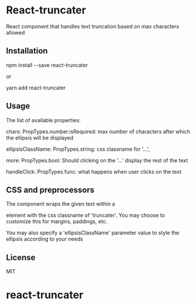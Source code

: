 # React-truncater

React component that handles text truncation based on max characters allowed

## Installation

npm install --save react-truncater

or

yarn add react-truncater

## Usage

The list of available properties:

chars: PropTypes.number.isRequired: max number of characters after which the ellipsis will be displayed

ellipsisClassName: PropTypes.string: css classname for '...',

more: PropTypes.bool: Should clicking on the '...' display the rest of the text

handleClick: PropTypes.func: what happens when user clicks on the text

## CSS and preprocessors

The component wraps the given text within a <div> element
with the css classname of 'truncater'.  You may choose to customize this
for margins, paddings, etc.

You may also specify a 'ellipsisClassName' parameter value to style
the ellipsis according to your needs



## License

MIT
# react-truncater
